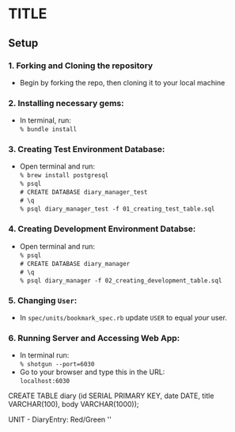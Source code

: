 


# TITLE

## Setup

### 1. Forking and Cloning the repository
- Begin by forking the repo, then cloning it to your local machine

### 2. Installing necessary gems:
- In terminal, run: <br>
`% bundle install` <br>

### 3. Creating Test Environment Database:
- Open terminal and run: <br>
`% brew install postgresql`<br>
`% psql ` <br>
`# CREATE DATABASE diary_manager_test ` <br>
`# \q` <br>
`% psql diary_manager_test -f 01_creating_test_table.sql` <br>


### 4. Creating Development Environment Databse:
- Open terminal and run: <br>
`% psql ` <br>
`# CREATE DATABASE diary_manager ` <br>
`# \q` <br>
`% psql diary_manager -f 02_creating_development_table.sql` <br>

### 5. Changing `User`: 
- In `spec/units/bookmark_spec.rb` update `USER` to equal _your_ user.


### 6. Running Server and Accessing Web App:
- In terminal run: <br>
`% shotgun --port=6030`
- Go to your browser and type this in the URL: <br>
`localhost:6030`


CREATE TABLE diary (id SERIAL PRIMARY KEY, date DATE, title VARCHAR(100), body VARCHAR(1000));



UNIT - DiaryEntry: Red/Green ''
